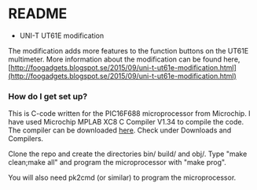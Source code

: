 # README #

* UNI-T UT61E modification

The modification adds more features to the function buttons on the UT61E multimeter.
More information about the modification can be found here,
[http://foogadgets.blogspot.se/2015/09/uni-t-ut61e-modification.html](http://foogadgets.blogspot.se/2015/09/uni-t-ut61e-modification.html)

### How do I get set up? ###

This is C-code written for the PIC16F688 microprocessor from Microchip.
I have used Microchip MPLAB XC8 C Compiler V1.34 to compile the code.
The compiler can be downloaded [here](http://www.microchip.com/pagehandler/en_us/devtools/mplabxc/).
Check under Downloads and Compilers.

Clone the repo and create the directories bin/ build/ and obj/.
Type "make clean;make all" and program the microprocessor with "make prog".

You will also need pk2cmd (or similar) to program the microprocessor.